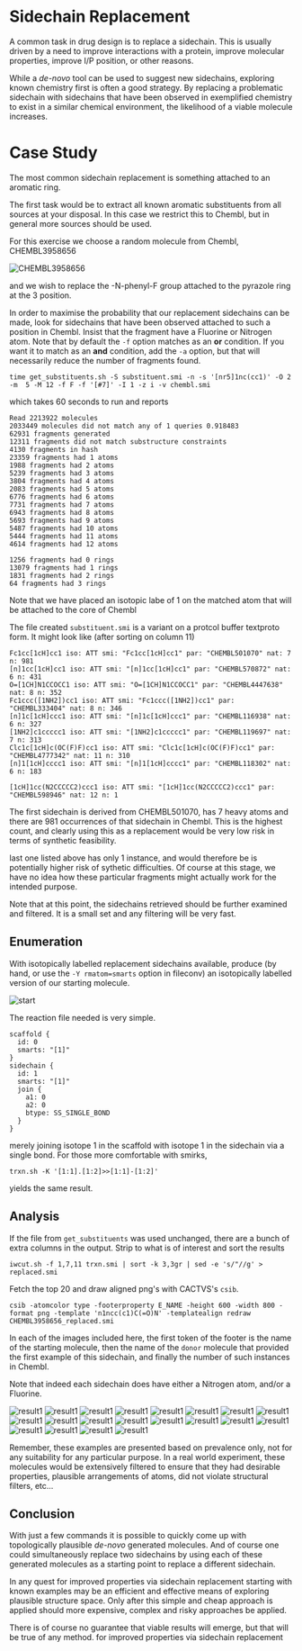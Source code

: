 # Sidechain Replacement

A common task in drug design is to replace a sidechain. This is usually driven
by a need to improve interactions with a protein, improve molecular properties,
improve I/P position, or other reasons.

While a *de-novo* tool can be used to suggest new sidechains, exploring known
chemistry first is often a good strategy. By replacing a problematic sidechain
with sidechains that have been observed in exemplified chemistry to exist in a
similar chemical environment, the likelihood of a viable molecule increases.

# Case Study
The most common sidechain replacement is something attached to an aromatic ring.

The first task would be to extract all known aromatic substituents from all
sources at your disposal. In this case we restrict this to Chembl, but in general
more sources should be used.

For this exercise we choose a random molecule from Chembl, CHEMBL3958656

![CHEMBL3958656](Images/CHEMBL3958656.png) 

and we wish to replace the
-N-phenyl-F group attached to the pyrazole ring at the 3 position.

In order to maximise the probability that our replacement sidechains can be
made, look for sidechains that have been observed attached to such a position in
Chembl. Insist that the fragment have a Fluorine or Nitrogen atom. Note that
by default the `-f` option matches as an **or** condition. If you want it
to match as an **and** condition, add the `-a` option, but that will
necessarily reduce the number of fragments found.
```
time get_substituents.sh -S substituent.smi -n -s '[nr5]1nc(cc1)' -O 2 -m  5 -M 12 -f F -f '[#7]' -I 1 -z i -v chembl.smi
```
which takes 60 seconds to run and reports
```
Read 2213922 molecules
2033449 molecules did not match any of 1 queries 0.918483
62931 fragments generated
12311 fragments did not match substructure constraints
4130 fragments in hash
23359 fragments had 1 atoms
1988 fragments had 2 atoms
5239 fragments had 3 atoms
3804 fragments had 4 atoms
2083 fragments had 5 atoms
6776 fragments had 6 atoms
7731 fragments had 7 atoms
6943 fragments had 8 atoms
5693 fragments had 9 atoms
5487 fragments had 10 atoms
5444 fragments had 11 atoms
4614 fragments had 12 atoms

1256 fragments had 0 rings
13079 fragments had 1 rings
1831 fragments had 2 rings
64 fragments had 3 rings
```

Note that we have placed an isotopic labe of 1 on the matched atom
that will be attached to the core of Chembl

The file created `substituent.smi` is a variant on a protcol buffer
textproto form. It might look like (after sorting on column 11)
```
Fc1cc[1cH]cc1 iso: ATT smi: "Fc1cc[1cH]cc1" par: "CHEMBL501070" nat: 7 n: 981 
[n]1cc[1cH]cc1 iso: ATT smi: "[n]1cc[1cH]cc1" par: "CHEMBL570872" nat: 6 n: 431 
O=[1CH]N1CCOCC1 iso: ATT smi: "O=[1CH]N1CCOCC1" par: "CHEMBL4447638" nat: 8 n: 352 
Fc1ccc([1NH2])cc1 iso: ATT smi: "Fc1ccc([1NH2])cc1" par: "CHEMBL333404" nat: 8 n: 346 
[n]1c[1cH]ccc1 iso: ATT smi: "[n]1c[1cH]ccc1" par: "CHEMBL116938" nat: 6 n: 327 
[1NH2]c1ccccc1 iso: ATT smi: "[1NH2]c1ccccc1" par: "CHEMBL119697" nat: 7 n: 313 
Clc1c[1cH]c(OC(F)F)cc1 iso: ATT smi: "Clc1c[1cH]c(OC(F)F)cc1" par: "CHEMBL4777342" nat: 11 n: 310 
[n]1[1cH]cccc1 iso: ATT smi: "[n]1[1cH]cccc1" par: "CHEMBL118302" nat: 6 n: 183 

[1cH]1cc(N2CCCCC2)ccc1 iso: ATT smi: "[1cH]1cc(N2CCCCC2)ccc1" par: "CHEMBL598946" nat: 12 n: 1 
```
The first sidechain is derived from CHEMBL501070, has 7 heavy atoms and there
are 981 occurrences of that sidechain in Chembl. This is the highest count, and
clearly using this as a replacement would be very low risk in terms of synthetic
feasibility.

last one listed above has only 1 instance, and would therefore be is potentially
higher risk of sythetic difficulties. Of course at this stage, we have no
idea how these particular fragments might actually work for the intended purpose.

Note that at this point, the sidechains retrieved should be further examined
and filtered. It is a small set and any filtering will be very fast.

## Enumeration
With isotopically labelled replacement sidechains available, produce (by hand,
or use the `-Y rmatom=smarts` option in fileconv)
an isotopically labelled version of our starting molecule.

![start](Images/CHEMBL3958656_mod.png)

The reaction file needed is very simple.
```
scaffold {
  id: 0
  smarts: "[1]"
}
sidechain {
  id: 1
  smarts: "[1]"
  join {
    a1: 0
    a2: 0
    btype: SS_SINGLE_BOND
  }
}
```
merely joining isotope 1 in the scaffold with isotope 1 in the sidechain via a single bond.
For those more comfortable with smirks,
```
trxn.sh -K '[1:1].[1:2]>>[1:1]-[1:2]' 
```
yields the same result.

## Analysis
If the file from `get_substituents` was used unchanged, there are a bunch of
extra columns in the output. Strip to what is of interest and sort the results
```
iwcut.sh -f 1,7,11 trxn.smi | sort -k 3,3gr | sed -e 's/"//g' > replaced.smi
```
Fetch the top 20 and draw aligned png's with CACTVS's `csib`.
```
csib -atomcolor type -footerproperty E_NAME -height 600 -width 800 -format png -template 'n1ncc(c1)C(=O)N' -templatealign redraw CHEMBL3958656_replaced.smi
```
In each of the images included here, the first token of the footer is the name of
the starting molecule, then the name of the `donor` molecule that provided the
first example of this sidechain, and finally the number of such instances in
Chembl.

Note that indeed each sidechain does have either a Nitrogen atom, and/or a
Fluorine.

![result1](Images/CHEMBL3958656_replaced_00001.png)
![result1](Images/CHEMBL3958656_replaced_00002.png)
![result1](Images/CHEMBL3958656_replaced_00003.png)
![result1](Images/CHEMBL3958656_replaced_00004.png)
![result1](Images/CHEMBL3958656_replaced_00005.png)
![result1](Images/CHEMBL3958656_replaced_00006.png)
![result1](Images/CHEMBL3958656_replaced_00007.png)
![result1](Images/CHEMBL3958656_replaced_00008.png)
![result1](Images/CHEMBL3958656_replaced_00009.png)
![result1](Images/CHEMBL3958656_replaced_00010.png)
![result1](Images/CHEMBL3958656_replaced_00011.png)
![result1](Images/CHEMBL3958656_replaced_00012.png)
![result1](Images/CHEMBL3958656_replaced_00013.png)
![result1](Images/CHEMBL3958656_replaced_00014.png)
![result1](Images/CHEMBL3958656_replaced_00015.png)
![result1](Images/CHEMBL3958656_replaced_00016.png)
![result1](Images/CHEMBL3958656_replaced_00017.png)
![result1](Images/CHEMBL3958656_replaced_00018.png)
![result1](Images/CHEMBL3958656_replaced_00019.png)
![result1](Images/CHEMBL3958656_replaced_00020.png)

Remember, these examples are presented based on prevalence only, not
for any suitability for any particular purpose. In a real world
experiment, these molecules would be extensively filtered to ensure
that they had desirable properties, plausible arrangements of
atoms, did not violate structural filters, etc...

## Conclusion
With just a few commands it is possible to quickly come up with 
topologically plausible *de-novo* generated molecules. And of course
one could simultaneously replace two sidechains by using each
of these generated molecules as a starting point to replace a different sidechain.

In any quest for improved properties via sidechain replacement
starting with known examples may be an efficient and effective means
of exploring plausible structure space. Only after this simple and
cheap approach is applied should more expensive, complex and risky
approaches be applied.

There is of course no guarantee that viable results will emerge, but that
will be true of any method.
for improved properties via sidechain replacement
